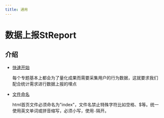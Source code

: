 ```yaml
---
title: 通用
---
```


# 数据上报StReport
## 介绍
* [快速开始](../page-standard/st-report.html#%E6%96%87%E4%BB%B6%E5%91%BD%E5%90%8D)

  每个专题基本上都会为了量化成果而需要采集用户的行为数据，这就要求我们配合统计需求进行数据上报的埋点
  
* [文件命名](/page-standard/file-directory.html#%E6%96%87%E4%BB%B6%E5%91%BD%E5%90%8D)

  html首页文件必须命名为"index"，文件名禁止特殊字符比如空格、$等。统一使用英文单词或拼音缩写，必须小写，使用`-`隔开。